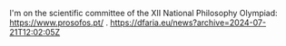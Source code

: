 I'm on the scientific committee of the XII National Philosophy Olympiad: https://www.prosofos.pt/ . https://dfaria.eu/news?archive=2024-07-21T12:02:05Z